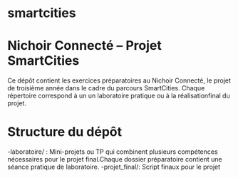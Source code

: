 # smartcities
# Nichoir Connecté – Projet SmartCities

Ce dépôt contient les exercices préparatoires au Nichoir Connecté, le projet de troisième année dans le cadre du parcours SmartCities. Chaque répertoire correspond à un un laboratoire pratique ou à la réalisationfinal du projet. 

# Structure du dépôt
-laboratoire/ : Mini-projets ou TP qui combinent plusieurs compétences nécessaires pour le projet final.Chaque dossier préparatoire contient une séance pratique de laboratoire. 
-projet_final/: Script finaux pour le projet
